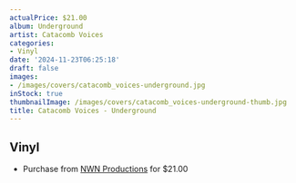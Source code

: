 ```yaml
---
actualPrice: $21.00
album: Underground
artist: Catacomb Voices
categories:
- Vinyl
date: '2024-11-23T06:25:18'
draft: false
images:
- /images/covers/catacomb_voices-underground.jpg
inStock: true
thumbnailImage: /images/covers/catacomb_voices-underground-thumb.jpg
title: Catacomb Voices - Underground
---
```


## Vinyl
* Purchase from [NWN Productions](http://shop.nwnprod.com/index.php?route=product/product&path=75&product_id=47685&sort=pd.name&order=ASC) for $21.00
